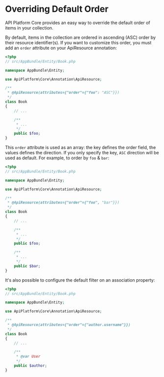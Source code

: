 # Overriding Default Order

API Platform Core provides an easy way to override the default order of items in your collection.

By default, items in the collection are ordered in ascending (ASC) order by their resource identifier(s). If you want to
customize this order, you must add an `order` attribute on your ApiResource annotation:

```php
<?php
// src/AppBundle/Entity/Book.php

namespace AppBundle\Entity;

use ApiPlatform\Core\Annotation\ApiResource;

/**
 * @ApiResource(attributes={"order"={"foo": "ASC"}})
 */
class Book
{
    // ...

    /**
     * ...
     */
    public $foo;
}
```

This `order` attribute is used as an array: the key defines the order field, the values defines the direction.
If you only specify the key, `ASC` direction will be used as default. For example, to order by `foo` & `bar`:

```php
<?php
// src/AppBundle/Entity/Book.php

namespace AppBundle\Entity;

use ApiPlatform\Core\Annotation\ApiResource;

/**
 * @ApiResource(attributes={"order"={"foo", "bar"}})
 */
class Book
{
    // ...

    /**
     * ...
     */
    public $foo;

    /**
     * ...
     */
    public $bar;
}
```

It's also possible to configure the default filter on an association property:

```php
<?php
// src/AppBundle/Entity/Book.php

namespace AppBundle\Entity;

use ApiPlatform\Core\Annotation\ApiResource;

/**
 * @ApiResource(attributes={"order"={"author.username"}})
 */
class Book
{
    // ...

    /**
     * @var User
     */
    public $author;
}
```
